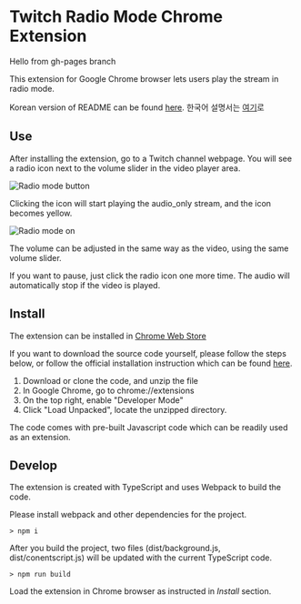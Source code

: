 # Twitch Radio Mode Chrome Extension


Hello from gh-pages branch


This extension for Google Chrome browser lets users play the stream in radio mode.

Korean version of README can be found [here](https://github.com/c-rainbow/twitch-audio-web/blob/master/readme/README.ko.md).
한국어 설명서는 [여기](https://github.com/c-rainbow/twitch-audio-web/blob/master/readme/README.ko.md)로

## Use

After installing the extension, go to a Twitch channel webpage. You will see a radio icon next to the volume slider in the video player area.

![Radio mode button](https://raw.githubusercontent.com/c-rainbow/twitch-audio-web/master/public/images/radiobutton.png)

Clicking the icon will start playing the audio_only stream, and the icon becomes yellow.

![Radio mode on](https://raw.githubusercontent.com/c-rainbow/twitch-audio-web/master/public/images/radiomode.png)

The volume can be adjusted in the same way as the video, using the same volume slider.

If you want to pause, just click the radio icon one more time. The audio will automatically stop if the video is played.



## Install

The extension can be installed in [Chrome Web Store](https://chrome.google.com/webstore/detail/twitch-radio-mode/dbojkfdnamfipdnlknbpjphemjnldeoo)

If you want to download the source code yourself, please follow the steps below, or follow the official installation instruction which can be found [here](https://developer.chrome.com/extensions/getstarted).

1. Download or clone the code, and unzip the file
2. In Google Chrome, go to chrome://extensions
3. On the top right, enable "Developer Mode"
4. Click "Load Unpacked", locate the unzipped directory.

The code comes with pre-built Javascript code which can be readily used as an extension.


## Develop

The extension is created with TypeScript and uses Webpack to build the code.

Please install webpack and other dependencies for the project.

```
> npm i
```

After you build the project, two files (dist/background.js, dist/conentscript.js) will be updated with the current TypeScript code.

```
> npm run build
```

Load the extension in Chrome browser as instructed in _Install_ section.